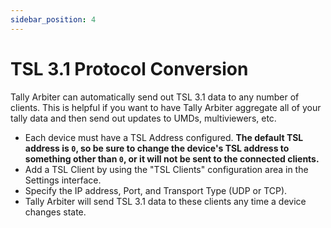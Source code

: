 ```yaml
---
sidebar_position: 4
---
```


# TSL 3.1 Protocol Conversion
Tally Arbiter can automatically send out TSL 3.1 data to any number of clients. This is helpful if you want to have Tally Arbiter aggregate all of your tally data and then send out updates to UMDs, multiviewers, etc.
* Each device must have a TSL Address configured. **The default TSL address is `0`, so be sure to change the device's TSL address to something other than `0`, or it will not be sent to the connected clients.**
* Add a TSL Client by using the "TSL Clients" configuration area in the Settings interface.
* Specify the IP address, Port, and Transport Type (UDP or TCP).
* Tally Arbiter will send TSL 3.1 data to these clients any time a device changes state.
